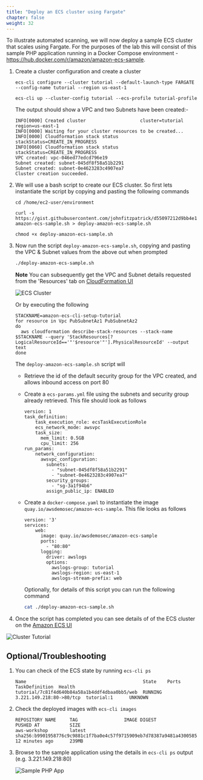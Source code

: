 ```yaml
---
title: "Deploy an ECS cluster using Fargate"
chapter: false
weight: 32
---
```


To illustrate automated scanning, we will now deploy a sample ECS cluster that scales using Fargate.  For the purposes of the lab this will consist of this sample PHP application running in a Docker Compose environment - https://hub.docker.com/r/amazon/amazon-ecs-sample.

1. Create a cluster configuration and create a cluster

    ```
    ecs-cli configure --cluster tutorial --default-launch-type FARGATE --config-name tutorial --region us-east-1

    ecs-cli up --cluster-config tutorial --ecs-profile tutorial-profile
    ```

    The output should show a VPC and two Subnets have been created:-

    ```
    INFO[0000] Created cluster                    cluster=tutorial region=us-east-1
    INFO[0000] Waiting for your cluster resources to be created...
    INFO[0000] Cloudformation stack status       stackStatus=CREATE_IN_PROGRESS
    INFO[0060] Cloudformation stack status       stackStatus=CREATE_IN_PROGRESS
    VPC created: vpc-046ed77edcd796e19
    Subnet created: subnet-045df8f58a51b2291
    Subnet created: subnet-0e4623283c4907ea7
    Cluster creation succeeded.
    ```

3. We will use a bash script to create our ECS cluster.  So first lets instantiate the script by copying and pasting the following commands

    ```
    cd /home/ec2-user/environment

    curl -s https://gist.githubusercontent.com/johnfitzpatrick/d55097212d9bb4e1442383a5e3339b01/raw/98953d9472edf4e023e00e28e28353687f9e726e/deploy-amazon-ecs-sample.sh > deploy-amazon-ecs-sample.sh

    chmod +x deploy-amazon-ecs-sample.sh
    ```

3. Now run the script `deploy-amazon-ecs-sample.sh`, copying and pasting the VPC & Subnet values from the above out when prompted

    ```bash
    ./deploy-amazon-ecs-sample.sh
    ```

    **Note** You can subsequently get the VPC and Subnet details requested from the 'Resources' tab on [CloudFormation UI](https://console.aws.amazon.com/cloudformation/home)

    ![ECS Cluster](/images/40_module_2/image7.png)

    Or by executing the following

    ```
    STACKNAME=amazon-ecs-cli-setup-tutorial
    for resource in Vpc PubSubnetAz1 PubSubnetAz2
    do
      aws cloudformation describe-stack-resources --stack-name $STACKNAME --query 'StackResources[?LogicalResourceId=='"'$resource'"'].PhysicalResourceId' --output text
    done
    ```


    The `deploy-amazon-ecs-sample.sh` script will

    - Retrieve the id of the default security group for the VPC created, and allows inbound access on port 80

    - Create a `ecs-params.yml` file using the subnets and security group already retrieved. This file should look as follows

        ```
        version: 1
        task_definition:
            task_execution_role: ecsTaskExecutionRole
            ecs_network_mode: awsvpc
            task_size:
              mem_limit: 0.5GB
              cpu_limit: 256
        run_params:
            network_configuration:
              awsvpc_configuration:
                subnets:
                  - "subnet-045df8f58a51b2291"
                  - "subnet-0e4623283c4907ea7"
                security_groups:
                  - "sg-3a1f94b6"
                assign_public_ip: ENABLED
        ```

    - Create a `docker-compose.yaml` to instantiate the image `quay.io/awsdemosec/amazon-ecs-sample`.  This file looks as follows

        ```
        version: '3'
        services:
            web:
              image: quay.io/awsdemosec/amazon-ecs-sample
              ports:
                - "80:80"
              logging:
                driver: awslogs
                options:
                  awslogs-group: tutorial
                  awslogs-region: us-east-1
                  awslogs-stream-prefix: web
        ```

        Optionally, for details of this script you can run the following command

        ```bash
        cat ./deploy-amazon-ecs-sample.sh
        ```    

6. Once the script has completed you can see details of of the ECS cluster on the [Amazon ECS UI](https://console.aws.amazon.com/ecs/home?region=us-east-1#/clusters/tutorial/services)

![Cluster Tutorial](/images/40_module_2/image5.png)

## Optional/Troubleshooting

1. You can check of the ECS state by running `ecs-cli ps`

    ```
    Name                                           State    Ports                     TaskDefinition  Health
    tutorial/7c81f4d640b84a58a1b4ddf4dbaa0bb5/web  RUNNING  3.221.149.218:80->80/tcp  tutorial:1      UNKNOWN
    ```

1. Check the deployed images with `ecs-cli images`

    ```
    REPOSITORY NAME     TAG                 IMAGE DIGEST                                                              PUSHED AT           SIZE                
    aws-workshop        latest              sha256:b9901958776c9c9881c1f7ba0e4c57f9715909eb7d78387a9481a4300585aab3   12 minutes ago      239MB               
    ```

1. Browse to the sample application using the details in `ecs-cli ps` output (e.g. 3.221.149.218:80)


    ![Sample PHP App](/images/simple_php_app.png)
